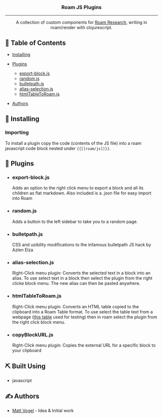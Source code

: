 
<h3 align="center">Roam JS Plugins</h3>

---

<p align="center"> A collection of custom components for <a href="https://roamresearch.com">Roam Research</a>, writing in roam/render with clojurescript.
    <br>
</p>

## 📝 Table of Contents
- [Installing](#getting_started)
- [Plugins](#plugins)
  - [export-block.js](#export)
  - [random.js](#random)
  - [bulletpath.js](#bulletpath)
  - [alias-selection.js](#alias)
  - [htmlTableToRoam.js](#table)

- [Authors](#authors)

## 🏁 Installing <a name = "getting_started"></a>

### Importing
To install a plugin copy the code (contents of the JS file) into a roam javascript code block nested under `{{[[roam/js]]}}`.


## 🤖 Plugins <a name = "plugins"></a>


- ### export-block.js <a name = "export"></a>
  Adds an option to the right click menu to export a block and all its children as flat markdown. 
  Also included is a .json file for easy import into Roam 

- ### random.js <a name = "random"></a>
  Adds a button to the left sidebar to take you to a random page. 

- ### bulletpath.js <a name = "bulletpath"></a>
    CSS and usibility modifications to the infamous bulletpath JS hack by Azlen Elza

- ### alias-selection.js <a name = "alias"></a>
    Right-Click menu plugin: Converts the selected text in a block into an alias. To use select text in a block then select the plugin from the right clicke block menu. The new alias can then be pasted anywhere.

- ### htmlTableToRoam.js <a name = "table"></a>
    Right-Click menu plugin: Converts an HTML table copied to the clipboard into a Roam Table format. To use select the table text from a webpage ([this table](https://www.w3schools.com/html/html_tables.asp) used for testing) then in roam select the plugin from the right click block menu.

- ### copyBlockURL.js <a name = "table"></a>
    Right-Click menu plugin: Copies the external URL for a specific block to your clipboard

## ⛏️ Built Using <a name = "built_using"></a>
- javascript

## ✍️ Authors <a name = "authors"></a>
- [Matt Vogel](https://github.com/8bitgentleman) - Idea & Initial work
